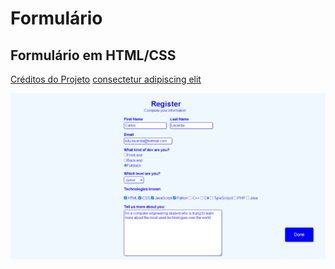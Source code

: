 # Formulário
## Formulário em HTML/CSS

<p>
  <a href="https://youtu.be/wwqOJ2o84S4"target="_blank">Créditos do Projeto</a>
  <a href="https://lipsum.com/feed/html"target="_blank">consectetur adipiscing elit</a>
</p>
<div>
  <a href="https://github.com/Carlosedu2001/formulario/blob/main/print-do-projeto.png"target="_blank"><img src="https://github.com/Carlosedu2001/formulario/blob/main/print-do-projeto.png"target="_blank"></a>
</div>
